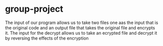 # group-project

The input of our program allows us to take two files one aas the input that is the original code and an output file that takes the original file and encrypts it.
The input for the decrypt allows us to take an ecrypted file and decrypt it by reversing the effects of the encryption
